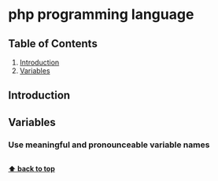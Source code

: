 # php programming language

## Table of Contents

1. [Introduction](#introduction)
2. [Variables](#variables)

## Introduction


## **Variables**

### Use meaningful and pronounceable variable names

```php

```

**[⬆ back to top](#table-of-contents)**
